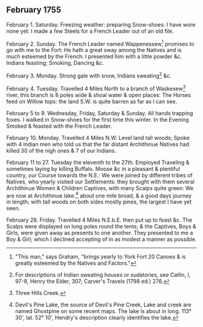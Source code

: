 ## February 1755

February 1. Saturday. Freezing weather: preparing Snow-shoes: I have wore none yet: I made a few Steels for a French Leader out of an old file.

February 2. Sunday. The French Leader named Wappenessew[^february-1755-1] promises to go with me to the Fort: He hath a great sway among the Natives and is much esteemed by the French: I presented him with a little powder &c. Indians feasting; Smoking, Dancing &c.

[^february-1755-1]: "This man," says Graham, "brings yearly to York Fort 20 Canoes & is greatly esteemed by the Natives and Factors."

February 3. Monday. Strong gale with snow, Indians sweating[^february-1755-2] &c.

[^february-1755-2]: For descriptions of Indian sweating houses or sudatories, see Catlin, I, 97-8, Henry the Elder, 307; Carver's Travels (1798 ed.) 276.

February 4. Tuesday. Travelled 4 Miles North to a branch of Waskesew[^february-1755-3] river, this branch is 8 poles wide & shoal water & open places: The Horses feed on Willow tops: the land S.W. is quite barren as far as I can see.

[^february-1755-3]: Three Hills Creek.

February 5 to 9. Wednesday, Friday, Saturday & Sunday. All hands trapping foxes. I walked in Snow-shoes for the first time this winter. In the Evening Smoked & feasted with the French Leader.

February 10. Monday. Travelled 4 Miles N.W. Level land tall woods; Spoke with 4 Indian men who told us that the far distant Archithinue Natives had killed 30 of the nigh ones & 7 of our Indians.

February 11 to 27. Tuesday the eleventh to the 27th. Employed Traveling & sometimes laying by killing Buffalo. Moose &c in a pleasant & plentiful country, our Course towards the N.E.: We were joined by different tribes of Natives, who yearly visited our Settlements: they brought with them several Archithinue Women & Children Captives, with many Scalps quite green: We are now at Archithinue lake.[^february-1755-4] about one mile broad, & a good days journey in length; with tall woods on both sides mostly pines, the largest I have yet seen.

[^february-1755-4]: Devil's Pine Lake, the source of Devil's Pine Creek, Lake and creek are named Ghostpine on some recent maps. The lake is about in long. 113° 30', lat. 52° 10', Hendry's description clearly identifies the lake.

February 28. Friday. Travelled 4 Miles N.E.b.E. then put up to feast &c. The Scalps were displayed on long poles round the tents; & the Captives, Boys & Girls, were given away as presents to one another. They presented to me a Boy & Girl; which I declined accepting of in as modest a manner as possible.
